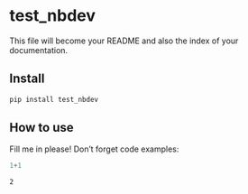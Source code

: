 test_nbdev
================

<!-- WARNING: THIS FILE WAS AUTOGENERATED! DO NOT EDIT! -->

This file will become your README and also the index of your
documentation.

## Install

``` sh
pip install test_nbdev
```

## How to use

Fill me in please! Don’t forget code examples:

``` python
1+1
```

    2
